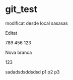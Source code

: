 # git_test


modificat desde local
sasasas

Editat

789
456
123

Nova branca

123

sadadsdsddsdsd
p1
p2
p3